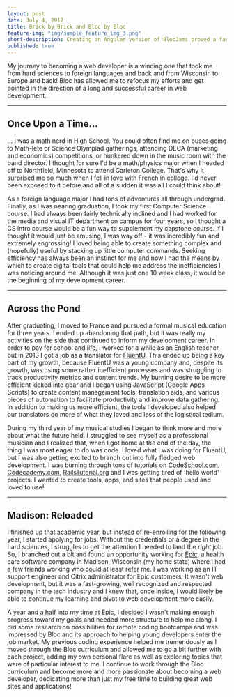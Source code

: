 ```yaml
---
layout: post
date: July 4, 2017
title: Brick by Brick and Bloc by Bloc
feature-img: "img/sample_feature_img_3.png"
short-description: Creating an Angular version of BlocJams proved a fascinating paradigm contrast to the native JavaScript and React versions.
published: true
---
```


My journey to becoming a web developer is a winding one that took me from hard sciences to foreign languages and back and from Wisconsin to Europe and back! Bloc has allowed me to refocus my efforts and get pointed in the direction of a long and successful career in web development.

---

## Once Upon a Time...

... I was a math nerd in High School. You could often find me on buses going to Math-lete or Science Olympiad gatherings, attending DECA (marketing and economics) competitions, or hunkered down in the music room with the band director. I thought for sure I'd be a math/physics major when I headed off to Northfield, Minnesota to attend Carleton College. That's why it surprised me so much when I fell in love with French in college. I'd never been exposed to it before and all of a sudden it was all I could think about!

As a foreign language major I had tons of adventures all through undergrad. Finally, as I was nearing graduation, I took my first Computer Science course. I had always been fairly technically inclined and I had worked for the media and visual IT department on campus for four years, so I thought a CS intro course would be a fun way to supplement my capstone course. If I thought it would just be amusing, I was way off - it was incredibly fun and extremely engrossing! I loved being able to create something complex and (hopefully) useful by stacking up little computer commands. Seeking efficiency has always been an instinct for me and now I had the means by which to create digital tools that could help me address the inefficiencies I was noticing around me. Although it was just one 10 week class, it would be the beginning of my development career.

---

## Across the Pond

After graduating, I moved to France and pursued a formal musical education for three years. I ended up abandoning that path, but it was really my activities on the side that continued to inform my development career. In order to pay for school and life, I worked for a while as an English teacher, but in 2013 I got a job as a translator for [FluentU](http://www.fluentu.com/). This ended up being a key part of my growth, because FluentU was a young company and, despite its growth, was using some rather inefficient processes and was struggling to track productivity metrics and content trends. My burning desire to be more efficient kicked into gear and I began using JavaScript (Google Apps Scripts) to create content management tools, translation aids, and various pieces of automation to facilitate productivity and improve data gathering. In addition to making us more efficient, the tools I developed also helped our translators do more of what they loved and less of the logistical tedium.

During my third year of my musical studies I began to think more and more about what the future held. I struggled to see myself as a professional musician and I realized that, when I got home at the end of the day, the thing I was most eager to do was code. I loved what I was doing for FluentU, but I was also getting excited to branch out into fully fledged web development. I was burning through tons of tutorials on [CodeSchool.com](https://www.codeschool.com/), [Codecademy.com](http://www.codecademy.com/), [RailsTutorial.org](https://www.railstutorial.org/) and I was getting tired of 'hello world' projects. I wanted to create tools, apps, and sites that people used and loved to use!

---

## Madison: Reloaded

I finished up that academic year, but instead of re-enrolling for the following year, I started applying for jobs. Without the credentials or a degree in the hard sciences, I struggles to get the attention I needed to land the _right_ job. So, I branched out a bit and found an opportunity working for [Epic](https://www.epic.com), a health care software company in Madison, Wisconsin (my home state) where I had a few friends working who could at least refer me. I was working as an IT support engineer and Citrix administrator for Epic customers. It wasn't web development, but it was a fast-growing, well recognized and respected company in the tech industry and I knew that, once inside, I would likely be able to continue my learning and pivot to web development more easily.

A year and a half into my time at Epic, I decided I wasn't making enough progress toward my goals and needed more structure to help me along. I did some research on possibilities for remote coding bootcamps and was impressed by Bloc and its approach to helping young developers enter the job market. My previous coding experience helped me tremendously as I moved through the Bloc curriculum and allowed me to go a bit further with each project, adding my own personal flare as well as exploring topics that were of particular interest to me. I continue to work through the Bloc curriculum and become more and more passionate about becoming a web developer, dedicating more than just my free time to building great web sites and applications!
